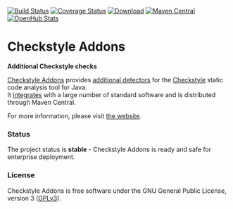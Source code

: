 [![Build Status](https://travis-ci.org/checkstyle-addons/checkstyle-addons.svg?branch=master)](https://travis-ci.org/checkstyle-addons/checkstyle-addons)
[![Coverage Status](https://coveralls.io/repos/checkstyle-addons/checkstyle-addons/badge.svg?branch=master)](https://coveralls.io/r/checkstyle-addons/checkstyle-addons?branch=master)
[![Download](https://img.shields.io/github/release/checkstyle-addons/checkstyle-addons.svg?label=download&colorB=4cc61e)](https://github.com/checkstyle-addons/checkstyle-addons/releases)
[![Maven Central](https://maven-badges.herokuapp.com/maven-central/com.thomasjensen.checkstyle.addons/checkstyle-addons/badge.svg)](http://search.maven.org/#search%7Cgav%7C1%7Cg%3Acom.thomasjensen.checkstyle.addons)
[![OpenHub Stats](https://www.openhub.net/p/checkstyle-addons/widgets/project_thin_badge?format=gif&ref=Thin+badge)](https://www.openhub.net/p/checkstyle-addons)

# Checkstyle Addons
**Additional Checkstyle checks**

[Checkstyle Addons](https://checkstyle-addons.thomasjensen.com/) provides
[additional detectors](https://checkstyle-addons.thomasjensen.com/latest/checks/) for the
[Checkstyle](http://checkstyle.org/) static code analysis tool for Java.  
It [integrates](https://checkstyle-addons.thomasjensen.com/run.html) with a large number of standard software
and is distributed through Maven Central.

For more information, please visit [the website](https://checkstyle-addons.thomasjensen.com/).

### Status

The project status is **stable** - Checkstyle Addons is ready and safe for enterprise deployment.

### License

Checkstyle Addons is free software under the GNU General Public License, version 3
([GPLv3](https://www.gnu.org/copyleft/gpl.html)).
